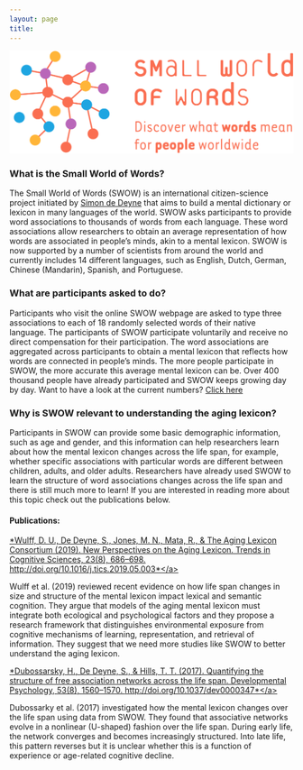 ```yaml
---
layout: page
title:
---
```


<img src="/assets/img/SWOW_Tag_High.png">
<br>

### What is the **S**mall **W**orld **o**f **W**ords?

The Small World of Words (SWOW) is an international citizen-science
project initiated by [Simon de Deyne](https://simondedeyne.me) that aims to build a mental dictionary or lexicon in many languages of the world. SWOW asks participants to provide word associations to thousands of words from each language. These word associations allow researchers to obtain an average representation of how words are associated in people’s minds, akin to a mental lexicon. SWOW is now supported by a number of scientists from around the world and currently includes 14 different languages, such as English, Dutch, German, Chinese (Mandarin), Spanish, and Portuguese.

### What are participants asked to do?
Participants who visit the online SWOW webpage are asked to type three associations to each of 18 randomly selected words of their native language. The participants of SWOW participate voluntarily and receive no direct compensation for their participation. The word associations are aggregated across participants to obtain a mental lexicon that reflects how words are connected in people’s minds. The more people participate in SWOW, the more accurate this average mental lexicon can be. Over 400 thousand people have already participated and SWOW keeps growing day by day. Want to have a look at the current numbers? [Click here](https://www.smallworldofwords.org/en/project/stats)

### Why is SWOW relevant to understanding the aging lexicon?
Participants in SWOW can provide some basic demographic information, such as age and gender, and this information can help researchers learn about how the mental lexicon changes across the life span, for example, whether specific associations with particular words are different between children, adults, and older adults. Researchers have already used SWOW to learn the structure of word associations changes across the life span and there is still much more to learn! If you are interested in reading more about this topic check out the publications below.

#### Publications:

<a href="/assets/pdf/WulffAgingLexicon2019.pdf">*Wulff, D. U., De Deyne, S., Jones, M. N., Mata, R., & The Aging Lexicon Consortium (2019). New Perspectives on the Aging Lexicon. Trends in Cognitive Sciences, 23(8), 686–698. http://doi.org/10.1016/j.tics.2019.05.003*</a>

Wulff et al. (2019) reviewed recent evidence on how life span changes in size and structure of the mental lexicon impact lexical and semantic cognition. They argue that models of the aging mental lexicon must integrate both ecological and psychological factors and they propose a research framework that distinguishes environmental exposure from cognitive mechanisms of learning, representation, and retrieval of information. They suggest that we need more studies like SWOW to better understand the aging lexicon.

 <a href="http://doi.org/10.1037/dev0000347">*Dubossarsky, H., De Deyne, S., & Hills, T. T. (2017). Quantifying the structure of free association networks across the life span. Developmental Psychology, 53(8), 1560–1570. http://doi.org/10.1037/dev0000347*</a>

Dubossarky et al. (2017) investigated how the mental lexicon changes over the life span using data from SWOW. They found that associative networks evolve in a nonlinear (U-shaped) fashion over the life span. During early life, the network converges and becomes increasingly structured. Into late life, this pattern reverses but it is unclear whether this is a function of experience or age-related cognitive decline.
